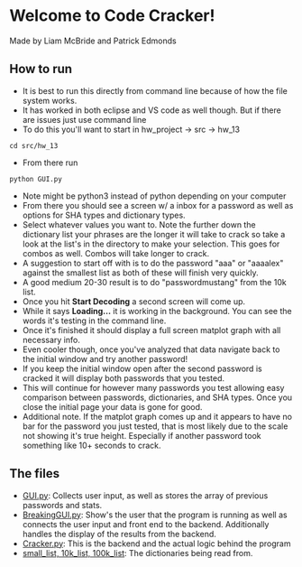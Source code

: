 # Welcome to Code Cracker!
Made by Liam McBride and Patrick Edmonds
## How to run
- It is best to run this directly from command line because of how the file system works.
- It has worked in both eclipse and VS code as well though. But if there are issues just use command line
- To do this you'll want to start in hw_project -> src -> hw_13
```
cd src/hw_13
```
- From there run
```
python GUI.py
```
- Note might be python3 instead of python depending on your computer
- From there you should see a screen w/ a inbox for a password as well as options for SHA types and dictionary types.
- Select whatever values you want to. Note the further down the dictionary list your phrases are the longer it will take to crack so take a look at the list's in the directory to make your selection. This goes for combos as well. Combos will take longer to crack.
- A suggestion to start off with is to do the password "aaa" or "aaaalex" against the smallest list as both of these will finish very quickly.
- A good medium 20-30 result is to do "passwordmustang" from the 10k list.
- Once you hit **Start Decoding** a second screen will come up.
- While it says **Loading...** it is working in the background. You can see the words it's testing in the command line.
- Once it's finished it should display a full screen matplot graph with all necessary info.
- Even cooler though, once you've analyzed that data navigate back to the initial window and try another password!
- If you keep the initial window open after the second password is cracked it will display both passwords that you tested.
- This will continue for however many passwords you test allowing easy comparison between passwords, dictionaries, and SHA types. Once you close the initial page your data is gone for good. 
- Additional note. If the matplot graph comes up and it appears to have no bar for the password you just tested, that is most likely due to the scale not showing it's true height. Especially if another password took something like 10+ seconds to crack.

## The files
- [GUI.py](src/hw_13/GUI.py): Collects user input, as well as stores the array of previous passwords and stats.
- [BreakingGUI.py](src/hw_13/BreakingGUI.py): Show's the user that the program is running as well as connects the user input and front end to the backend. Additionally handles the display of the results from the backend.
- [Cracker.py](src/hw_13/Cracker.py): This is the backend and the actual logic behind the program
- [small_list, 10k_list, 100k_list](src/hw_13/small_list.txt): The dictionaries being read from.
